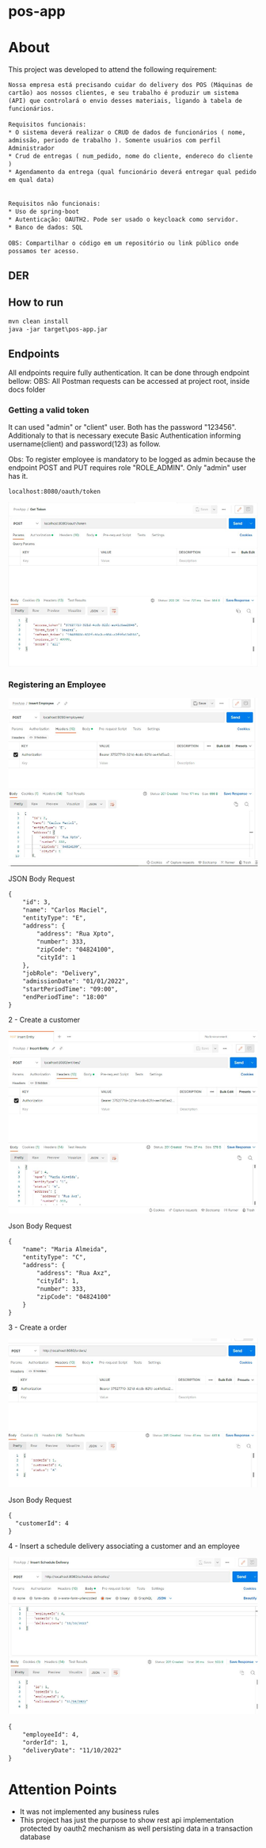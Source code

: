 # pos-app

# About

This project was developed to attend the following requirement:

```
Nossa empresa está precisando cuidar do delivery dos POS (Máquinas de cartão) aos nossos clientes, e seu trabalho é produzir um sistema (API) que controlará o envio desses materiais, ligando à tabela de funcionários.

Requisitos funcionais:
* O sistema deverá realizar o CRUD de dados de funcionários ( nome, admissão, periodo de trabalho ). Somente usuários com perfil Administrador
* Crud de entregas ( num_pedido, nome do cliente, endereco do cliente )
* Agendamento da entrega (qual funcionário deverá entregar qual pedido em qual data)


Requisitos não funcionais:
* Uso de spring-boot
* Autenticação: OAUTH2. Pode ser usado o keycloack como servidor.
* Banco de dados: SQL

OBS: Compartilhar o código em um repositório ou link público onde possamos ter acesso.
```

## DER

## How to run

```
mvn clean install
java -jar target\pos-app.jar
```

## Endpoints

All endpoints require fully authentication. It can be done through endpoint bellow:
OBS: All Postman requests can be accessed at project root, inside docs folder


### Getting a valid token

It can used "admin" or "client" user. Both has the password "123456". Additionaly to that is necessary execute Basic Authentication informing username(client) and password(123) as follow.

Obs: To register employee is mandatory to be logged as admin because the endpoint POST and PUT requires role "ROLE_ADMIN". Only "admin" user has it.

```
localhost:8080/oauth/token
```

![image](https://github.com/carloshfmaciel/pos-app/blob/main/screenshots/001.JPG)

### Registering an Employee

![image](https://github.com/carloshfmaciel/pos-app/blob/main/screenshots/002.JPG)

JSON Body Request
```
{
    "id": 3,
    "name": "Carlos Maciel",
    "entityType": "E",
    "address": {
        "address": "Rua Xpto",
        "number": 333,
        "zipCode": "04824100",
        "cityId": 1
    },
    "jobRole": "Delivery",
    "admissionDate": "01/01/2022",
    "startPeriodTime": "09:00",
    "endPeriodTime": "18:00"
}
```

2 - Create a customer

![image](https://github.com/carloshfmaciel/pos-app/blob/main/screenshots/003.JPG)

Json Body Request
```
{
    "name": "Maria Almeida",
    "entityType": "C",
    "address": {
        "address": "Rua Axz",
        "cityId": 1,
        "number": 333,
        "zipCode": "04824100"
    }
}
```

3 - Create a order

![image](https://github.com/carloshfmaciel/pos-app/blob/main/screenshots/004.JPG)

Json Body Request
```
{
  "customerId": 4
}
```

4 - Insert a schedule delivery associating a customer and an employee

![image](https://github.com/carloshfmaciel/pos-app/blob/main/screenshots/005.JPG)

```
{
    "employeeId": 4,
    "orderId": 1,
    "deliveryDate": "11/10/2022"
}
```

# Attention Points

- It was not implemented any business rules
- This project has just the purpose to show rest api implementation protected by oauth2 mechanism as well persisting data in a transaction database



